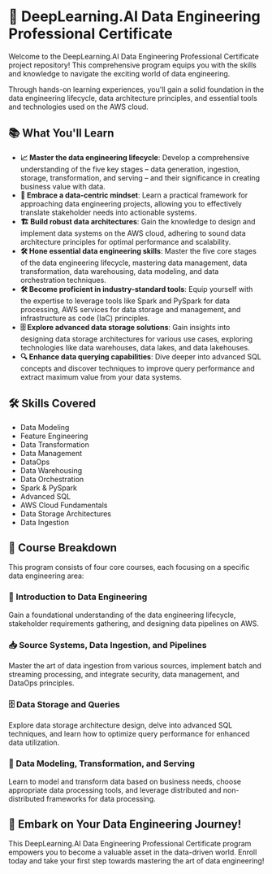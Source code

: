 # 🧠 DeepLearning.AI Data Engineering Professional Certificate

Welcome to the DeepLearning.AI Data Engineering Professional Certificate project repository! This comprehensive program equips you with the skills and knowledge to navigate the exciting world of data engineering.

Through hands-on learning experiences, you'll gain a solid foundation in the data engineering lifecycle, data architecture principles, and essential tools and technologies used on the AWS cloud.

## 📚 What You'll Learn

- **📈 Master the data engineering lifecycle**: Develop a comprehensive understanding of the five key stages – data generation, ingestion, storage, transformation, and serving – and their significance in creating business value with data.
- **🧩 Embrace a data-centric mindset**: Learn a practical framework for approaching data engineering projects, allowing you to effectively translate stakeholder needs into actionable systems.
- **🏗️ Build robust data architectures**: Gain the knowledge to design and implement data systems on the AWS cloud, adhering to sound data architecture principles for optimal performance and scalability.
- **🛠️ Hone essential data engineering skills**: Master the five core stages of the data engineering lifecycle, mastering data management, data transformation, data warehousing, data modeling, and data orchestration techniques.
- **🛠️ Become proficient in industry-standard tools**: Equip yourself with the expertise to leverage tools like Spark and PySpark for data processing, AWS services for data storage and management, and infrastructure as code (IaC) principles.
- **🗄️ Explore advanced data storage solutions**: Gain insights into designing data storage architectures for various use cases, exploring technologies like data warehouses, data lakes, and data lakehouses.
- **🔍 Enhance data querying capabilities**: Dive deeper into advanced SQL concepts and discover techniques to improve query performance and extract maximum value from your data systems.

## 🛠️ Skills Covered

- Data Modeling
- Feature Engineering
- Data Transformation
- Data Management
- DataOps
- Data Warehousing
- Data Orchestration
- Spark & PySpark
- Advanced SQL
- AWS Cloud Fundamentals
- Data Storage Architectures
- Data Ingestion

## 📅 Course Breakdown

This program consists of four core courses, each focusing on a specific data engineering area:
  
### 📘 Introduction to Data Engineering

Gain a foundational understanding of the data engineering lifecycle, stakeholder requirements gathering, and designing data pipelines on AWS.

### 📥 Source Systems, Data Ingestion, and Pipelines

Master the art of data ingestion from various sources, implement batch and streaming processing, and integrate security, data management, and DataOps principles.

### 🗄️ Data Storage and Queries

Explore data storage architecture design, delve into advanced SQL techniques, and learn how to optimize query performance for enhanced data utilization.

### 🔄 Data Modeling, Transformation, and Serving

Learn to model and transform data based on business needs, choose appropriate data processing tools, and leverage distributed and non-distributed frameworks for data processing.

## 🚀 Embark on Your Data Engineering Journey!

This DeepLearning.AI Data Engineering Professional Certificate program empowers you to become a valuable asset in the data-driven world. Enroll today and take your first step towards mastering the art of data engineering!
